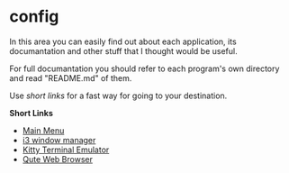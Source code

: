 # config

In this area you can easily find out about each application, its documantation and other stuff that I thought would be useful.

For full documantation you should refer to each program's own directory and read "README.md" of them.

Use *short links* for a fast way for going to your destination.

**Short Links**
- [Main Menu](./../../../)
- [i3 window manager](./i3)
- [Kitty Terminal Emulator](./kitty)
- [Qute Web Browser](./qutebrowser)
